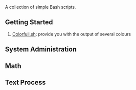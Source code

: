 A collection of simple Bash scripts.


## Getting Started
1. [Colorfull.sh](Colorfull.sh): provide you with the output of several colours


## System Administration

## Math

## Text Process
